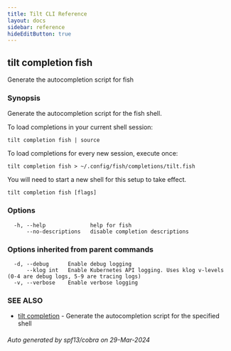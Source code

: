 ```yaml
---
title: Tilt CLI Reference
layout: docs
sidebar: reference
hideEditButton: true
---
```

## tilt completion fish

Generate the autocompletion script for fish

### Synopsis

Generate the autocompletion script for the fish shell.

To load completions in your current shell session:

	tilt completion fish | source

To load completions for every new session, execute once:

	tilt completion fish > ~/.config/fish/completions/tilt.fish

You will need to start a new shell for this setup to take effect.


```
tilt completion fish [flags]
```

### Options

```
  -h, --help              help for fish
      --no-descriptions   disable completion descriptions
```

### Options inherited from parent commands

```
  -d, --debug      Enable debug logging
      --klog int   Enable Kubernetes API logging. Uses klog v-levels (0-4 are debug logs, 5-9 are tracing logs)
  -v, --verbose    Enable verbose logging
```

### SEE ALSO

* [tilt completion](tilt_completion.html)	 - Generate the autocompletion script for the specified shell

###### Auto generated by spf13/cobra on 29-Mar-2024
